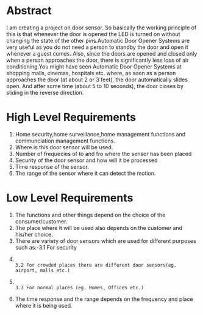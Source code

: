 # Abstract
I am creating a project on door sensor. So basically the working principle of this is that whenever the door is opened the LED is turned on without changing the state of the other pins.Automatic Door Opener Systems are very useful as you do not need a person to standby the door and open it whenever a guest comes. Also, since the doors are opened and closed only when a person approaches the door, there is significantly less loss of air conditioning.You might have seen Automatic Door Opener Systems at shopping malls, cinemas, hospitals etc. where, as soon as a person approaches the door (at about 2 or 3 feet), the door automatically slides open. And after some time (about 5 to 10 seconds), the door closes by sliding in the reverse direction.

# High Level Requirements
1. Home security,home surveillance,home management functions and communciation management functions.
2. Where is this door sensor will be used.
3. Number of frequecies of to and fro where the sensor has been placed
4. Security of the door sensor and how will it be processed
5. Time response of the sensor.
6. The range of the sensor where it can detect the motion.

# Low Level Requirements
1. The functions and other things depend on the choice of the consumer/customer.
2. The place where it will be used also depends on the customer and his/her choice.
3. There are variety of door sensors which are used for different purposes such as:-3.1 For security
4.                                                                                  3.2 For crowded places there are different door sensors(eg. airport, malls etc.)
5.                                                                                  3.3 For normal places (eg. Homes, Offices etc.)
6.  The time response and the range depends on the frequency and place where it is being used.


